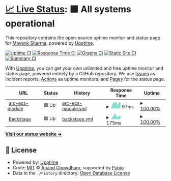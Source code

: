 # [📈 Live Status](https://mayank0202.github.io/uptime): <!--live status--> **🟩 All systems operational**

This repository contains the open-source uptime monitor and status page for [Mayank Sharma](mayankdevops.com), powered by [Upptime](https://github.com/upptime/upptime).

[![Uptime CI](https://github.com/mayank0202/uptime/workflows/Uptime%20CI/badge.svg)](https://github.com/mayank0202/uptime/actions?query=workflow%3A%22Uptime+CI%22)
[![Response Time CI](https://github.com/mayank0202/uptime/workflows/Response%20Time%20CI/badge.svg)](https://github.com/mayank0202/uptime/actions?query=workflow%3A%22Response+Time+CI%22)
[![Graphs CI](https://github.com/mayank0202/uptime/workflows/Graphs%20CI/badge.svg)](https://github.com/mayank0202/uptime/actions?query=workflow%3A%22Graphs+CI%22)
[![Static Site CI](https://github.com/mayank0202/uptime/workflows/Static%20Site%20CI/badge.svg)](https://github.com/mayank0202/uptime/actions?query=workflow%3A%22Static+Site+CI%22)
[![Summary CI](https://github.com/mayank0202/uptime/workflows/Summary%20CI/badge.svg)](https://github.com/mayank0202/uptime/actions?query=workflow%3A%22Summary+CI%22)

With [Upptime](https://upptime.js.org), you can get your own unlimited and free uptime monitor and status page, powered entirely by a GitHub repository. We use [Issues](https://github.com/mayank0202/uptime/issues) as incident reports, [Actions](https://github.com/mayank0202/uptime/actions) as uptime monitors, and [Pages](https://mayank0202.github.io/uptime) for the status page.

<!--start: status pages-->
<!-- This summary is generated by Upptime (https://github.com/upptime/upptime) -->
<!-- Do not edit this manually, your changes will be overwritten -->
<!-- prettier-ignore -->
| URL | Status | History | Response Time | Uptime |
| --- | ------ | ------- | ------------- | ------ |
| <img alt="" src="https://icons.duckduckgo.com/ip3/registry.terraform.io.ico" height="13"> [arc-ecs-module](https://registry.terraform.io/modules/sourcefuse/arc-ecs/aws/latest) | 🟩 Up | [arc-ecs-module.yml](https://github.com/mayank0202/uptime/commits/HEAD/history/arc-ecs-module.yml) | <details><summary><img alt="Response time graph" src="./graphs/arc-ecs-module/response-time-week.png" height="20"> 97ms</summary><br><a href="https://mayank0202.github.io/uptime/history/arc-ecs-module"><img alt="Response time 96" src="https://img.shields.io/endpoint?url=https%3A%2F%2Fraw.githubusercontent.com%2Fmayank0202%2Fuptime%2FHEAD%2Fapi%2Farc-ecs-module%2Fresponse-time.json"></a><br><a href="https://mayank0202.github.io/uptime/history/arc-ecs-module"><img alt="24-hour response time 62" src="https://img.shields.io/endpoint?url=https%3A%2F%2Fraw.githubusercontent.com%2Fmayank0202%2Fuptime%2FHEAD%2Fapi%2Farc-ecs-module%2Fresponse-time-day.json"></a><br><a href="https://mayank0202.github.io/uptime/history/arc-ecs-module"><img alt="7-day response time 97" src="https://img.shields.io/endpoint?url=https%3A%2F%2Fraw.githubusercontent.com%2Fmayank0202%2Fuptime%2FHEAD%2Fapi%2Farc-ecs-module%2Fresponse-time-week.json"></a><br><a href="https://mayank0202.github.io/uptime/history/arc-ecs-module"><img alt="30-day response time 96" src="https://img.shields.io/endpoint?url=https%3A%2F%2Fraw.githubusercontent.com%2Fmayank0202%2Fuptime%2FHEAD%2Fapi%2Farc-ecs-module%2Fresponse-time-month.json"></a><br><a href="https://mayank0202.github.io/uptime/history/arc-ecs-module"><img alt="1-year response time 96" src="https://img.shields.io/endpoint?url=https%3A%2F%2Fraw.githubusercontent.com%2Fmayank0202%2Fuptime%2FHEAD%2Fapi%2Farc-ecs-module%2Fresponse-time-year.json"></a></details> | <details><summary><a href="https://mayank0202.github.io/uptime/history/arc-ecs-module">100.00%</a></summary><a href="https://mayank0202.github.io/uptime/history/arc-ecs-module"><img alt="All-time uptime 100.00%" src="https://img.shields.io/endpoint?url=https%3A%2F%2Fraw.githubusercontent.com%2Fmayank0202%2Fuptime%2FHEAD%2Fapi%2Farc-ecs-module%2Fuptime.json"></a><br><a href="https://mayank0202.github.io/uptime/history/arc-ecs-module"><img alt="24-hour uptime 100.00%" src="https://img.shields.io/endpoint?url=https%3A%2F%2Fraw.githubusercontent.com%2Fmayank0202%2Fuptime%2FHEAD%2Fapi%2Farc-ecs-module%2Fuptime-day.json"></a><br><a href="https://mayank0202.github.io/uptime/history/arc-ecs-module"><img alt="7-day uptime 100.00%" src="https://img.shields.io/endpoint?url=https%3A%2F%2Fraw.githubusercontent.com%2Fmayank0202%2Fuptime%2FHEAD%2Fapi%2Farc-ecs-module%2Fuptime-week.json"></a><br><a href="https://mayank0202.github.io/uptime/history/arc-ecs-module"><img alt="30-day uptime 100.00%" src="https://img.shields.io/endpoint?url=https%3A%2F%2Fraw.githubusercontent.com%2Fmayank0202%2Fuptime%2FHEAD%2Fapi%2Farc-ecs-module%2Fuptime-month.json"></a><br><a href="https://mayank0202.github.io/uptime/history/arc-ecs-module"><img alt="1-year uptime 100.00%" src="https://img.shields.io/endpoint?url=https%3A%2F%2Fraw.githubusercontent.com%2Fmayank0202%2Fuptime%2FHEAD%2Fapi%2Farc-ecs-module%2Fuptime-year.json"></a></details>
| <img alt="" src="https://icons.duckduckgo.com/ip3/dx.arc-prod.link.ico" height="13"> [Backstage](https://dx.arc-prod.link/create/templates/default/arc-mono-repo-infra-template) | 🟩 Up | [backstage.yml](https://github.com/mayank0202/uptime/commits/HEAD/history/backstage.yml) | <details><summary><img alt="Response time graph" src="./graphs/backstage/response-time-week.png" height="20"> 175ms</summary><br><a href="https://mayank0202.github.io/uptime/history/backstage"><img alt="Response time 177" src="https://img.shields.io/endpoint?url=https%3A%2F%2Fraw.githubusercontent.com%2Fmayank0202%2Fuptime%2FHEAD%2Fapi%2Fbackstage%2Fresponse-time.json"></a><br><a href="https://mayank0202.github.io/uptime/history/backstage"><img alt="24-hour response time 95" src="https://img.shields.io/endpoint?url=https%3A%2F%2Fraw.githubusercontent.com%2Fmayank0202%2Fuptime%2FHEAD%2Fapi%2Fbackstage%2Fresponse-time-day.json"></a><br><a href="https://mayank0202.github.io/uptime/history/backstage"><img alt="7-day response time 175" src="https://img.shields.io/endpoint?url=https%3A%2F%2Fraw.githubusercontent.com%2Fmayank0202%2Fuptime%2FHEAD%2Fapi%2Fbackstage%2Fresponse-time-week.json"></a><br><a href="https://mayank0202.github.io/uptime/history/backstage"><img alt="30-day response time 177" src="https://img.shields.io/endpoint?url=https%3A%2F%2Fraw.githubusercontent.com%2Fmayank0202%2Fuptime%2FHEAD%2Fapi%2Fbackstage%2Fresponse-time-month.json"></a><br><a href="https://mayank0202.github.io/uptime/history/backstage"><img alt="1-year response time 177" src="https://img.shields.io/endpoint?url=https%3A%2F%2Fraw.githubusercontent.com%2Fmayank0202%2Fuptime%2FHEAD%2Fapi%2Fbackstage%2Fresponse-time-year.json"></a></details> | <details><summary><a href="https://mayank0202.github.io/uptime/history/backstage">100.00%</a></summary><a href="https://mayank0202.github.io/uptime/history/backstage"><img alt="All-time uptime 100.00%" src="https://img.shields.io/endpoint?url=https%3A%2F%2Fraw.githubusercontent.com%2Fmayank0202%2Fuptime%2FHEAD%2Fapi%2Fbackstage%2Fuptime.json"></a><br><a href="https://mayank0202.github.io/uptime/history/backstage"><img alt="24-hour uptime 100.00%" src="https://img.shields.io/endpoint?url=https%3A%2F%2Fraw.githubusercontent.com%2Fmayank0202%2Fuptime%2FHEAD%2Fapi%2Fbackstage%2Fuptime-day.json"></a><br><a href="https://mayank0202.github.io/uptime/history/backstage"><img alt="7-day uptime 100.00%" src="https://img.shields.io/endpoint?url=https%3A%2F%2Fraw.githubusercontent.com%2Fmayank0202%2Fuptime%2FHEAD%2Fapi%2Fbackstage%2Fuptime-week.json"></a><br><a href="https://mayank0202.github.io/uptime/history/backstage"><img alt="30-day uptime 100.00%" src="https://img.shields.io/endpoint?url=https%3A%2F%2Fraw.githubusercontent.com%2Fmayank0202%2Fuptime%2FHEAD%2Fapi%2Fbackstage%2Fuptime-month.json"></a><br><a href="https://mayank0202.github.io/uptime/history/backstage"><img alt="1-year uptime 100.00%" src="https://img.shields.io/endpoint?url=https%3A%2F%2Fraw.githubusercontent.com%2Fmayank0202%2Fuptime%2FHEAD%2Fapi%2Fbackstage%2Fuptime-year.json"></a></details>

<!--end: status pages-->

[**Visit our status website →**](https://mayank0202.github.io/uptime)

## 📄 License

- Powered by: [Upptime](https://github.com/upptime/upptime)
- Code: [MIT](./LICENSE) © [Anand Chowdhary](https://anandchowdhary.com), supported by [Pabio](https://pabio.com)
- Data in the `./history` directory: [Open Database License](https://opendatacommons.org/licenses/odbl/1-0/)
